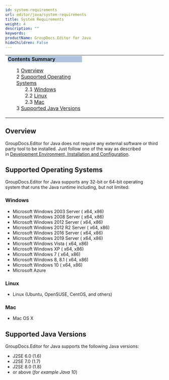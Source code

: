 ```yaml
---
id: system-requirements
url: editor/java/system-requirements
title: System Requirements
weight: 4
description: ""
keywords: 
productName: GroupDocs.Editor for Java
hideChildren: False
---
```

<table class="sectionMacro" border="0" cellpadding="5" cellspacing="0" width="100%"><tbody><tr><td valign="top" width="50%"><div class="panel" style="border-top-width: 1px; border-right-width: 1px; border-bottom-width: 1px; border-left-width: 1px;"><div class="panelHeader" style="border-bottom-width: 1px; background-color: rgb(176, 196, 222);"><b>Contents Summary</b></div><div class="panelContent"><style type="text/css">div.rbtoc1590607260560 { padding-top: 0px; padding-right: 0px; padding-bottom: 0px; padding-left: 0px; }div.rbtoc1590607260560 ul { list-style-type: none; list-style-image: none; margin-left: 0px; }div.rbtoc1590607260560 li { margin-left: 0px; padding-left: 0px; }</style><div class="toc rbtoc1590607260560"><ul class="toc-indentation"><li><span class="TOCOutline">1</span> <a href="#SystemRequirements-Overview">Overview</a></li><li><span class="TOCOutline">2</span> <a href="#SystemRequirements-SupportedOperatingSystems">Supported Operating Systems</a><ul class="toc-indentation"><li><span class="TOCOutline">2.1</span> <a href="#SystemRequirements-Windows">Windows</a></li><li><span class="TOCOutline">2.2</span> <a href="#SystemRequirements-Linux">Linux</a></li><li><span class="TOCOutline">2.3</span> <a href="#SystemRequirements-Mac">Mac</a></li></ul></li><li><span class="TOCOutline">3</span> <a href="#SystemRequirements-SupportedJavaVersions">Supported Java Versions</a></li></ul></div></div></div></td><td valign="top" width="50%"><p>&nbsp;</p></td></tr></tbody></table>

## Overview

GroupDocs.Editor for Java does not require any external software or third party tool to be installed. Just follow one of the way as described in [Development Environment, Installation and Configuration](Development%2BEnvironment%252C%2BInstallation%2Band%2BConfiguration.html).

## Supported Operating Systems

GroupDocs.Editor for Java supports any 32-bit or 64-bit operating system that runs the Java runtime including, but not limited:

### Windows

*   Microsoft Windows 2003 Server ( x64, x86)
*   Microsoft Windows 2008 Server ( x64, x86)
*   Microsoft Windows 2012 Server ( x64, x86)
*   Microsoft Windows 2012 R2 Server ( x64, x86)
*   Microsoft Windows 2016 Server ( x64, x86)
*   Microsoft Windows 2019 Server ( x64, x86)
*   Microsoft Windows Vista ( x64, x86)
*   Microsoft Windows XP ( x64, x86)
*   Microsoft Windows 7 ( x64, x86)
*   Microsoft Windows 8, 8.1 ( x64, x86)
*   Microsoft Windows 10 ( x64, x86)
*   Microsoft Azure

### Linux

*   Linux (Ubuntu, OpenSUSE, CentOS, and others)

### Mac

*   Mac OS X

## Supported Java Versions

GroupDocs.Editor for Java supports the following Java versions:

*   J2SE 6.0 (1.6)
*   J2SE 7.0 (1.7)
*   J2SE 8.0 (1.8)
*   or above (*for example Java 10*)
